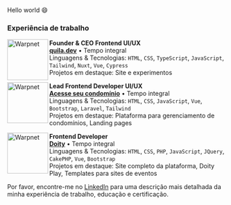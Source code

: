 Hello world 😄

### Experiência de trabalho

[<img align="left" height="94px" width="94px" alt="Warpnet" src="https://github.com/anilsonlopes/anilsonlopes/assets/89232048/b344c26d-5774-4ecc-b331-256d5ffbc393"/>](https://www.spacex.com/)

**Founder & CEO Frontend UI/UX** \
[**quila.dev**](https://www.linkedin.com/company/quila-dev) • Tempo integral \
Linguagens & Tecnologias: `HTML`, `CSS`, `TypeScript`, `JavaScript`, `Tailwind`, `Nuxt`, `Vue`, `Cypress` \
Projetos em destaque: Site e experimentos
<br/>

[<img align="left" height="94px" width="94px" alt="Warpnet" src="https://github.com/anilsonlopes/anilsonlopes/assets/89232048/83c6cdcf-b70b-487b-9272-332e2b439574"/>](https://acesseseucondominio.com.br/)

**Lead Frontend Developer UI/UX** \
[**Acesse seu condomínio**](https://www.linkedin.com/company/79818742/) • Tempo integral \
Linguagens & Tecnologias: `HTML`, `CSS`, `JavaScript`, `Vue`, `Bootstrap`, `Laravel`, `Tailwind` \
Projetos em destaque: Plataforma para gerenciamento de condomínios, Landing pages
<br/>

[<img align="left" height="94px" width="94px" alt="Warpnet" src="https://github.com/anilsonlopes/anilsonlopes/assets/89232048/f2538e80-d8ac-4d3a-9268-64f31311dc1d"/>](https://doity.com.br/)

**Frontend Developer** \
[**Doity**](https://www.linkedin.com/company/3287179/) • Tempo integral \
Linguagens & Tecnologias: `HTML`, `CSS`, `PHP`, `JavaScript`, `JQuery`, `CakePHP`, `Vue`, `Bootstrap` \
Projetos em destaque: Site completo da plataforma, Doity Play, Templates para sites de eventos
<br/>

Por favor, encontre-me no [LinkedIn](https://www.linkedin.com/in/anilsonlopes/) para uma descrição mais detalhada da minha experiência de trabalho, educação e certificação.
